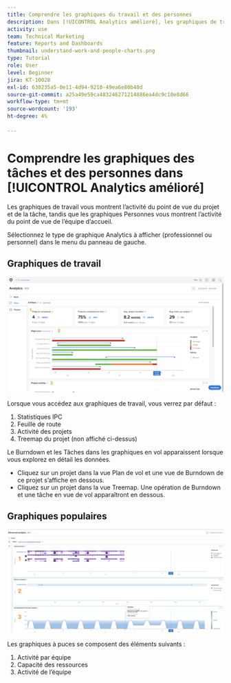 ```yaml
---
title: Comprendre les graphiques du travail et des personnes
description: Dans [!UICONTROL Analytics amélioré], les graphiques de travail vous montrent l’activité du point de vue du projet et de la tâche, tandis que les graphiques de personnes vous montrent l’activité du point de vue de l’équipe d’accueil.
activity: use
team: Technical Marketing
feature: Reports and Dashboards
thumbnail: understand-work-and-people-charts.png
type: Tutorial
role: User
level: Beginner
jira: KT-10028
exl-id: 630235a5-0e11-4d94-9210-49ea6e80b48d
source-git-commit: a25a49e59ca483246271214886ea4dc9c10e8d66
workflow-type: tm+mt
source-wordcount: '193'
ht-degree: 4%

---
```


# Comprendre les graphiques des tâches et des personnes dans [!UICONTROL Analytics amélioré]

Les graphiques de travail vous montrent l’activité du point de vue du projet et de la tâche, tandis que les graphiques Personnes vous montrent l’activité du point de vue de l’équipe d’accueil.

Sélectionnez le type de graphique Analytics à afficher (professionnel ou personnel) dans le menu du panneau de gauche.

## Graphiques de travail

![Une image de la recherche de la variable [!UICONTROL Analytics] de la fonction [!DNL Workfront Classic]](assets/section-1-1.png)

Lorsque vous accédez aux graphiques de travail, vous verrez par défaut :

1. Statistiques IPC
1. Feuille de route
1. Activité des projets
1. Treemap du projet (non affiché ci-dessus)

Le Burndown et les Tâches dans les graphiques en vol apparaissent lorsque vous explorez en détail les données.

* Cliquez sur un projet dans la vue Plan de vol et une vue de Burndown de ce projet s’affiche en dessous.
* Cliquez sur un projet dans la vue Treemap. Une opération de Burndown et une tâche en vue de vol apparaîtront en dessous.

## Graphiques populaires

![Une image de la recherche de la variable [!UICONTROL Analytics] de la fonction [!DNL Workfront Classic]](assets/section-1-2.png)

Les graphiques à puces se composent des éléments suivants :

1. Activité par équipe
1. Capacité des ressources
1. Activité de l’équipe
